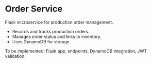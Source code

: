 # Order Service
Flask microservice for production order management.

- Records and tracks production orders.
- Manages order status and links to inventory.
- Uses DynamoDB for storage.

To be implemented: Flask app, endpoints, DynamoDB integration, JWT validation.

